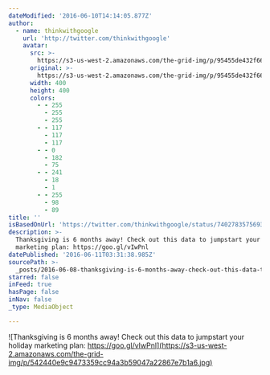 ```yaml
---
dateModified: '2016-06-10T14:14:05.877Z'
author:
  - name: thinkwithgoogle
    url: 'http://twitter.com/thinkwithgoogle'
    avatar:
      src: >-
        https://s3-us-west-2.amazonaws.com/the-grid-img/p/95455de432f665e58adf6d3b1d4c835a1caa1071.jpg
      original: >-
        https://s3-us-west-2.amazonaws.com/the-grid-img/p/95455de432f665e58adf6d3b1d4c835a1caa1071.jpg
      width: 400
      height: 400
      colors:
        - - 255
          - 255
          - 255
        - - 117
          - 117
          - 117
        - - 0
          - 182
          - 75
        - - 241
          - 18
          - 1
        - - 255
          - 98
          - 89
title: ''
isBasedOnUrl: 'https://twitter.com/thinkwithgoogle/status/740278357569347584'
description: >-
  Thanksgiving is 6 months away! Check out this data to jumpstart your holiday
  marketing plan: https://goo.gl/vIwPnl
datePublished: '2016-06-11T03:31:38.985Z'
sourcePath: >-
  _posts/2016-06-08-thanksgiving-is-6-months-away-check-out-this-data-to-jumpst.md
starred: false
inFeed: true
hasPage: false
inNav: false
_type: MediaObject

---
```

![Thanksgiving is 6 months away! Check out this data to jumpstart your holiday marketing plan: https://goo.gl/vIwPnl](https://s3-us-west-2.amazonaws.com/the-grid-img/p/542440e9c9473359cc94a3b59047a22867e7b1a6.jpg)